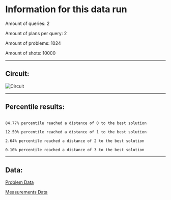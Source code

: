 # Information for this data runAmount of queries: 2Amount of plans per query: 2Amount of problems: 1024Amount of shots: 10000<hr>## Circuit:![Circuit](circuit.png)<hr>## Percentile results:```84.77% percentile reached a distance of 0 to the best solution12.50% percentile reached a distance of 1 to the best solution2.64% percentile reached a distance of 2 to the best solution0.10% percentile reached a distance of 3 to the best solution```<hr>## Data:[Problem Data](problems.csv)[Measurements Data](measurements.csv)